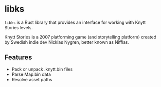 # libks

`libks` is a Rust library that provides an interface for working with Knytt Stories levels.

Knytt Stories is a 2007 platforming game (and storytelling platform) created by Swedish indie dev Nicklas Nygren, better known as Nifflas.

## Features

- Pack or unpack .knytt.bin files
- Parse Map.bin data
- Resolve asset paths

